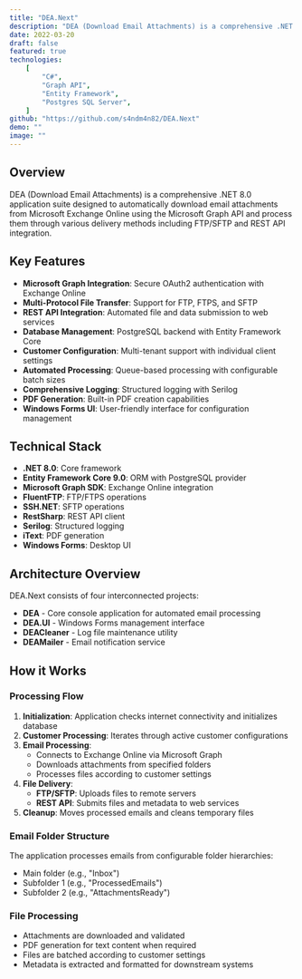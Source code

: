 ```yaml
---
title: "DEA.Next"
description: "DEA (Download Email Attachments) is a comprehensive .NET 8.0 application suite designed to automatically download email attachments from Microsoft Exchange."
date: 2022-03-20
draft: false
featured: true
technologies:
    [
        "C#",
        "Graph API",
        "Entity Framework",
        "Postgres SQL Server",
    ]
github: "https://github.com/s4ndm4n82/DEA.Next"
demo: ""
image: ""
---
```


## Overview

DEA (Download Email Attachments) is a comprehensive .NET 8.0 application suite designed to automatically download email attachments from Microsoft Exchange Online using the Microsoft Graph API and process them through various delivery methods including FTP/SFTP and REST API integration.

## Key Features

- **Microsoft Graph Integration**: Secure OAuth2 authentication with Exchange Online
- **Multi-Protocol File Transfer**: Support for FTP, FTPS, and SFTP
- **REST API Integration**: Automated file and data submission to web services
- **Database Management**: PostgreSQL backend with Entity Framework Core
- **Customer Configuration**: Multi-tenant support with individual client settings
- **Automated Processing**: Queue-based processing with configurable batch sizes
- **Comprehensive Logging**: Structured logging with Serilog
- **PDF Generation**: Built-in PDF creation capabilities
- **Windows Forms UI**: User-friendly interface for configuration management

## Technical Stack

- **.NET 8.0**: Core framework
- **Entity Framework Core 9.0**: ORM with PostgreSQL provider
- **Microsoft Graph SDK**: Exchange Online integration
- **FluentFTP**: FTP/FTPS operations
- **SSH.NET**: SFTP operations
- **RestSharp**: REST API client
- **Serilog**: Structured logging
- **iText**: PDF generation
- **Windows Forms**: Desktop UI

## Architecture Overview

DEA.Next consists of four interconnected projects:

- **DEA** - Core console application for automated email processing
- **DEA.UI** - Windows Forms management interface
- **DEACleaner** - Log file maintenance utility
- **DEAMailer** - Email notification service

## How it Works

### Processing Flow

1. **Initialization**: Application checks internet connectivity and initializes database
2. **Customer Processing**: Iterates through active customer configurations
3. **Email Processing**:
   - Connects to Exchange Online via Microsoft Graph
   - Downloads attachments from specified folders
   - Processes files according to customer settings
4. **File Delivery**:
   - **FTP/SFTP**: Uploads files to remote servers
   - **REST API**: Submits files and metadata to web services
5. **Cleanup**: Moves processed emails and cleans temporary files

### Email Folder Structure

The application processes emails from configurable folder hierarchies:

- Main folder (e.g., "Inbox")
- Subfolder 1 (e.g., "ProcessedEmails")
- Subfolder 2 (e.g., "AttachmentsReady")

### File Processing

- Attachments are downloaded and validated
- PDF generation for text content when required
- Files are batched according to customer settings
- Metadata is extracted and formatted for downstream systems
